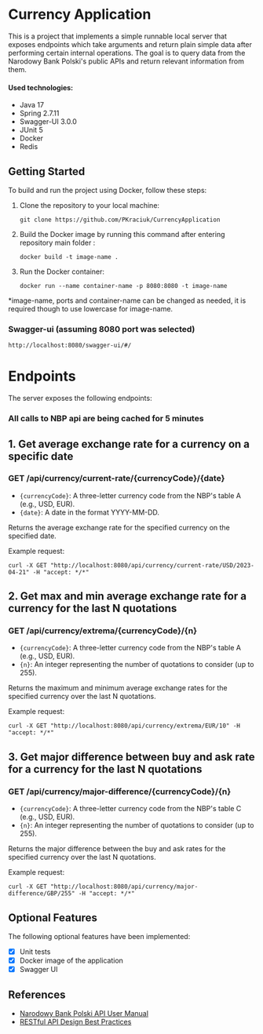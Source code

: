 # Currency Application

This is a  project that implements a simple runnable local server that exposes endpoints which take arguments and
return plain simple data after performing certain internal operations. 
The goal is to query data from the Narodowy Bank Polski's public APIs and return relevant information from them.
#### Used technologies:
* Java 17
* Spring 2.7.11
* Swagger-UI 3.0.0
* JUnit 5
* Docker
* Redis

## Getting Started

To build and run the project using Docker, follow these steps:

1. Clone the repository to your local machine: 
   ```
   git clone https://github.com/PKraciuk/CurrencyApplication
   ```
2. Build the Docker image by running this command after entering repository main folder : 
   ```
   docker build -t image-name .
   ```
3. Run the Docker container: 
   ```
   docker run --name container-name -p 8080:8080 -t image-name
   ```

*image-name, ports and container-name can be changed as needed, it is required though to use lowercase for image-name. 


### Swagger-ui (assuming 8080 port was selected)
``` 
http://localhost:8080/swagger-ui/#/
```
# Endpoints

 The server exposes the following endpoints:
### All calls to NBP api are being cached for 5 minutes

## 1. Get average exchange rate for a currency on a specific date
### GET /api/currency/current-rate/{currencyCode}/{date}
- `{currencyCode}`: A three-letter currency code from the NBP's table A (e.g., USD, EUR).
- `{date}`: A date in the format YYYY-MM-DD.

Returns the average exchange rate for the specified currency on the specified date.

Example request:
```
curl -X GET "http://localhost:8080/api/currency/current-rate/USD/2023-04-21" -H "accept: */*"
```


## 2. Get max and min average exchange rate for a currency for the last N quotations
### GET /api/currency/extrema/{currencyCode}/{n}
- `{currencyCode}`: A three-letter currency code from the NBP's table A (e.g., USD, EUR).
- `{n}`: An integer representing the number of quotations to consider (up to 255).

Returns the maximum and minimum average exchange rates for the specified currency over the last N quotations.

Example request:
```
curl -X GET "http://localhost:8080/api/currency/extrema/EUR/10" -H "accept: */*"
```

## 3. Get major difference between buy and ask rate for a currency for the last N quotations
### GET /api/currency/major-difference/{currencyCode}/{n}

- `{currencyCode}`: A three-letter currency code from the NBP's table C (e.g., USD, EUR).
- `{n}`: An integer representing the number of quotations to consider (up to 255).

Returns the major difference between the buy and ask rates for the specified currency over the last N quotations.

Example request:
```
curl -X GET "http://localhost:8080/api/currency/major-difference/GBP/255" -H "accept: */*"
```

## Optional Features

The following optional features have been implemented:

- [x] Unit tests
- [x] Docker image of the application
- [x] Swagger UI 

## References

- [Narodowy Bank Polski API User Manual](http://api.nbp.pl/)
- [RESTful API Design Best Practices](https://learn.microsoft.com/en-us/azure/architecture/best-practices/api-design)